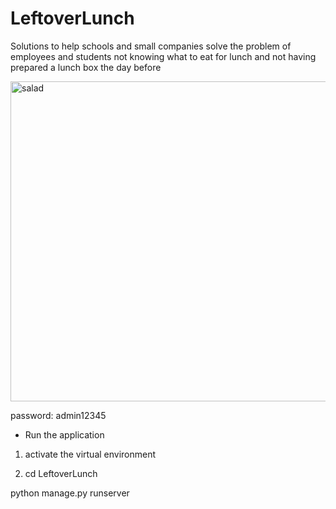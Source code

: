 # LeftoverLunch

Solutions to help schools and small companies solve the problem of employees and students not knowing what to eat for lunch and not having prepared a lunch box the day before

<img width="512" alt="salad" src="https://github.com/sobhimalak/LeftoverLunch/assets/50653533/e16937b7-10d2-42e5-adb6-9867deb291db">



password: admin12345

* Run the application

1. activate the virtual environment

2. cd LeftoverLunch

python manage.py runserver
```
